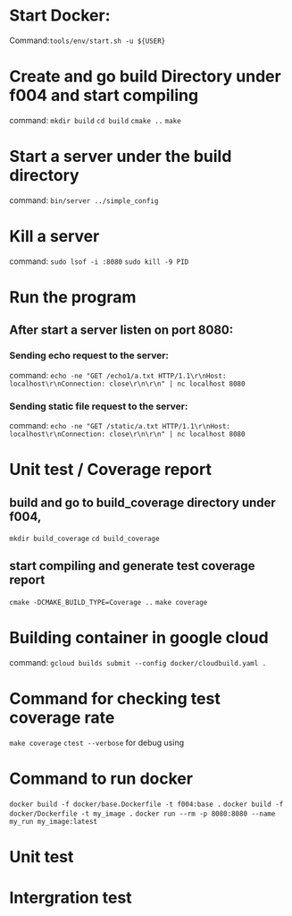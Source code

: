 # Start Docker:
Command:`tools/env/start.sh -u ${USER}` 

# Create and go build Directory under f004 and start compiling
command:
`mkdir build` 
`cd build` 
`cmake ..`
`make` 

# Start a server under the build directory
command: `bin/server ../simple_config` 

# Kill a server
command: 
`sudo lsof -i :8080` 
`sudo kill -9 PID` 

# Run the program
## After start a server listen on port 8080:
### Sending echo request to the server:
command:
`echo -ne "GET /echo1/a.txt HTTP/1.1\r\nHost: localhost\r\nConnection: close\r\n\r\n" | nc localhost 8080`
### Sending static file request to the server:
command:
`echo -ne "GET /static/a.txt HTTP/1.1\r\nHost: localhost\r\nConnection: close\r\n\r\n" | nc localhost 8080`

# Unit test / Coverage report
## build and go to build_coverage directory under f004,
`mkdir build_coverage`
`cd build_coverage`
## start compiling and generate test coverage report
`cmake -DCMAKE_BUILD_TYPE=Coverage ..`
`make coverage`

# Building container in google cloud
command:
`gcloud builds submit --config docker/cloudbuild.yaml .`

# Command for checking test coverage rate
`make coverage`
`ctest --verbose` for debug using

# Command to run docker
`docker build -f docker/base.Dockerfile -t f004:base .`
`docker build -f docker/Dockerfile -t my_image .`
`docker run --rm -p 8080:8080 --name my_run my_image:latest`

# Unit test


# Intergration test